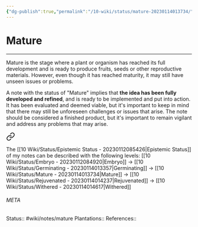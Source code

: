 ```yaml
---
{"dg-publish":true,"permalink":"/10-wiki/status/mature-20230114013734/"}
---
```


# Mature
---
Mature is the stage where a plant or organism has reached its full development and is ready to produce fruits, seeds or other reproductive materials. However, even though it has reached maturity, it may still have unseen issues or problems.

A note with the status of "Mature" implies that **the idea has been fully developed and refined**, and is ready to be implemented and put into action. It has been evaluated and deemed viable, but it's important to keep in mind that there may still be unforeseen challenges or issues that arise. The note should be considered a finished product, but it's important to remain vigilant and address any problems that may arise.



<div class="transclusion internal-embed is-loaded"><a class="markdown-embed-link" href="/10-wiki/status/epistemic-status-20230112085426/#4390be" aria-label="Open link"><svg xmlns="http://www.w3.org/2000/svg" width="24" height="24" viewBox="0 0 24 24" fill="none" stroke="currentColor" stroke-width="2" stroke-linecap="round" stroke-linejoin="round" class="svg-icon lucide-link"><path d="M10 13a5 5 0 0 0 7.54.54l3-3a5 5 0 0 0-7.07-7.07l-1.72 1.71"></path><path d="M14 11a5 5 0 0 0-7.54-.54l-3 3a5 5 0 0 0 7.07 7.07l1.71-1.71"></path></svg></a><div class="markdown-embed">



The [[10 Wiki/Status/Epistemic Status - 20230112085426\|Epistemic Status]] of my notes can be described with the following levels: [[10 Wiki/Status/Embryo - 20230112084920\|Embryo]] -> [[10 Wiki/Status/Germinating - 20230114013357\|Germinating]] -> [[10 Wiki/Status/Mature - 20230114013734\|Mature]] -> [[10 Wiki/Status/Rejuvenated - 20230114014237\|Rejuvenated]] -> [[10 Wiki/Status/Withered - 20230114014617\|Withered]] 

</div></div>



###### META
Status:: #wiki/notes/mature 
Plantations:: 
References:: 
